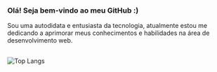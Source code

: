 ### Olá! Seja bem-vindo ao meu GitHub :)

Sou uma autodidata e entusiasta da tecnologia, atualmente estou me dedicando a aprimorar meus conhecimentos e habilidades na área de desenvolvimento web. 
##

![Top Langs](https://github-readme-stats.vercel.app/api/top-langs/?username=vicmendesx&hide_progress=true)

